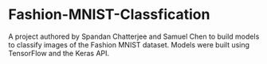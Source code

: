 # Fashion-MNIST-Classfication
A project authored by Spandan Chatterjee and Samuel Chen to build models to classify images of the Fashion MNIST dataset. Models were built using TensorFlow and the Keras API.
